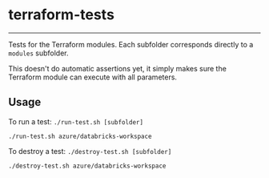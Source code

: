 # terraform-tests

-----------

Tests for the Terraform modules. Each subfolder corresponds directly to a `modules` subfolder.

This doesn't do automatic assertions yet, it simply makes sure the Terraform module can execute with all parameters.

## Usage

To run a test: `./run-test.sh [subfolder]`

```
./run-test.sh azure/databricks-workspace
```

To destroy a test: `./destroy-test.sh [subfolder]`

```
./destroy-test.sh azure/databricks-workspace
```
